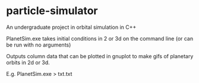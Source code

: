 # particle-simulator
An undergraduate project in orbital simulation in C++


PlanetSim.exe takes initial conditions in 2 or 3d on the command line (or can be run with no arguments)

Outputs column data that can be plotted in gnuplot to make gifs of planetary orbits in 2d or 3d.

E.g. PlanetSim.exe > txt.txt
